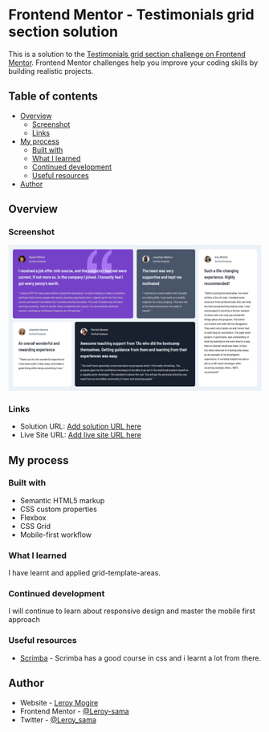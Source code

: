 # Frontend Mentor - Testimonials grid section solution

This is a solution to the [Testimonials grid section challenge on Frontend Mentor](https://www.frontendmentor.io/challenges/testimonials-grid-section-Nnw6J7Un7). Frontend Mentor challenges help you improve your coding skills by building realistic projects.

## Table of contents

-   [Overview](#overview)
    -   [Screenshot](#screenshot)
    -   [Links](#links)
-   [My process](#my-process)
    -   [Built with](#built-with)
    -   [What I learned](#what-i-learned)
    -   [Continued development](#continued-development)
    -   [Useful resources](#useful-resources)
-   [Author](#author)

## Overview

### Screenshot

![](./design/desktop-image.png)

### Links

-   Solution URL: [Add solution URL here](https://github.com/Leroy-sama/testimonials)
-   Live Site URL: [Add live site URL here](https://your-live-site-url.com)

## My process

### Built with

-   Semantic HTML5 markup
-   CSS custom properties
-   Flexbox
-   CSS Grid
-   Mobile-first workflow

### What I learned

I have learnt and applied grid-template-areas.

### Continued development

I will continue to learn about responsive design and master the mobile first approach

### Useful resources

-   [Scrimba](https://www.scrimba.com) - Scrimba has a good course in css and i learnt a lot from there.

## Author

-   Website - [Leroy Mogire](https://d-law.vercel.app/)
-   Frontend Mentor - [@Leroy-sama](https://www.frontendmentor.io/profile/Leroy-sama)
-   Twitter - [@Leroy_sama](https://www.twitter.com/mogire_leroy)
